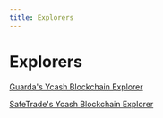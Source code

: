 ```yaml
---
title: Explorers
---
```


# Explorers

[Guarda's Ycash Blockchain Explorer](https://yecblockexplorer.com)

[SafeTrade's Ycash Blockchain Explorer](https://yec.safe.trade)
